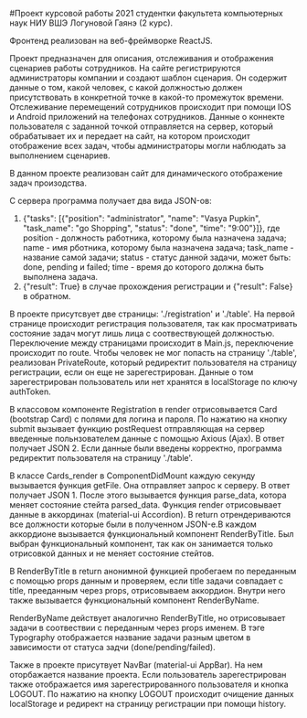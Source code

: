 #Проект курсовой работы 2021 студентки факультета компьютерных наук НИУ ВШЭ Логуновой Гаянэ (2 курс).

Фронтенд реализован на веб-фреймворке ReactJS.

Проект предназначен для описания, отслеживания и отображения сценариев работы сотрудников. На сайте регистрируются администраторы компании и создают шаблон
сценария. Он содержит данные о том, какой человек, с какой должностью должен присутствовать в конкретной точке в какой-то промежуток времени. Отслеживание 
перемещений сотрудников происходит при помощи IOS и Android приложений на телефонах сотрудников. Данные о коннекте пользователя с заданной точкой отправляется
на сервер, который обрабатывает их и передает на сайт, на котором происходит отображение всех задач, чтобы администраторы могли наблюдать за выполнением сценариев.

В данном проекте реализован сайт для динамического отображение задач произодства. 

С сервера программа получает два вида JSON-ов: 
1) {"tasks": [{"position": "administrator", "name": "Vasya Pupkin", "task_name": "go Shopping", "status": "done", "time": "9:00"}]}, где position - должность работника,
которому была назначена задача; name - имя рботника, которому была назначена задача; task_name - название самой задачи; status - статус данной задачи, может быть:
done, pending и failed; time - время до которого должна быть выполнена задача.
2) {"result": True} в случае прохождения регистрации и {"result": False} в обратном. 

В проекте присутсвует две страницы: './registration' и './table'.
На первой странице происходит регистрация пользователя, так как просматривать состояние задач могут лишь лица с соотвествующей должностью.
Переключение между страницами происходит в Main.js, переключение происходит по route. Чтобы человек не мог попасть на страницу './table', реализован 
PrivateRoute, который редиректит пользователя на страницу регистрации, если он еще не зарегестрирован. Данные о том зарегестрирован пользователь или нет хранятся в 
localStorage по ключу authToken.

В классовом компоненте Registration в render отрисовывается Card (bootstrap Card) с полями для логина и пароля. По нажатию на кнопку submit вызывает функцию 
postRequest отправляющая на сервер введенные польнзователем данные с помощью Axious (Ajax). В ответ  получает JSON 2. Если данные были введены корректно, программа редиректит пользователя на страницу './table'. 

В классе Cards_render в ComponentDidMount каждую секунду вызывается функция getFile. Она отправляет запрос к серверу. В ответ получает JSON 1.
После этого вызывается функция parse_data, котора меняет состояние стейта parsed_data. 
Функция render отрисовывает данные в аккординах (material-ui Accordion). В return отрендериваются все должности которые были в полученном JSON-е.В каждом 
аккордионе вызывается функциональный компонент RenderByTitle. Был выбран функциональный компонент, так как он занимается только отрисовкой данных и не меняет 
состояние стейтов. 

В RenderByTitle в return анонимной функцией пробегаем по переданным с помощью props данным и проверяем, если title задачи совпадает с title, прееданным через 
props, отрисовываем аккордион. Внутри него также вызывается функциональный компонент RenderByName.

RenderByName действует аналогично RenderByTitle, но отрисовывает задачи в соотвествии с переданным через props именем. В тэге Typography отображается название 
задачи разным цветом в зависимости от статуса задчи (done/pending/failed). 

Также в проекте присутвует NavBar (material-ui AppBar). На нем оторбажается название проекта. Если пользователь зарегестрирован также отображается имя 
зарегестрированного пользователя и кнопка LOGOUT. По нажатию на кнопку LOGOUT происходит очищение данных localStorage и редирект на страницу регистрации при помощи 
history.
